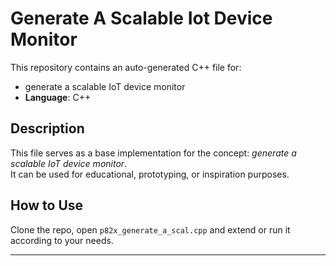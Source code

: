 # Generate A Scalable Iot Device Monitor

This repository contains an auto-generated C++ file for:

- generate a scalable IoT device monitor
- **Language**: C++

## Description

This file serves as a base implementation for the concept: *generate a scalable IoT device monitor*.  
It can be used for educational, prototyping, or inspiration purposes.

## How to Use

Clone the repo, open `p82x_generate_a_scal.cpp` and extend or run it according to your needs.

---


